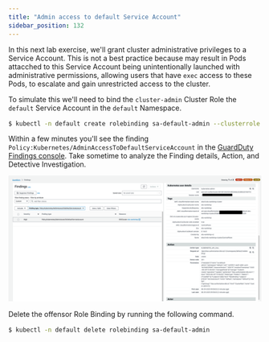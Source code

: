 ```yaml
---
title: "Admin access to default Service Account"
sidebar_position: 132
---
```



In this next lab exercise, we'll grant cluster administrative privileges to a Service Account. This is not a best practice because may result in Pods attacched to this Service Account being unintentionally launched with administrative permissions, allowing users that have `exec` access to these Pods, to escalate and gain unrestricted access to the cluster.

To simulate this we'll need to bind the `cluster-admin` Cluster Role the `default` Service Account in the `default` Namespace.

```bash
$ kubectl -n default create rolebinding sa-default-admin --clusterrole cluster-admin --serviceaccount default:default
```

Within a few minutes you'll see the finding `Policy:Kubernetes/AdminAccessToDefaultServiceAccount` in the [GuardDuty Findings console](https://console.aws.amazon.com/guardduty/home#/findings). Take sometime to analyze the Finding details, Action, and Detective Investigation.


![](assets/admin-access-sa.png)

Delete the offensor Role Binding by running the following command.

```bash
$ kubectl -n default delete rolebinding sa-default-admin 
```
